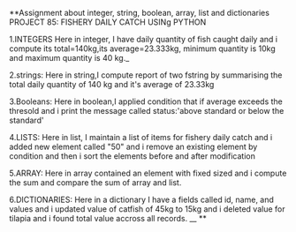 **Assignment about integer, string, boolean, array, list and dictionaries 
PROJECT 85: FISHERY DAILY CATCH USINg PYTHON

1.INTEGERS 
Here in integer, I have daily quantity of fish caught daily and i compute its total=140kg,its average=23.333kg, minimum quantity is 10kg and maximum quantity is 40 kg._

2.strings: 
Here in string,I compute report of two fstring by summarising the total daily quantity of 140 kg and it's average of 23.33kg

3.Booleans: 
Here in boolean,I applied condition that if average exceeds the thresold and i print the message called status:'above standard or below the standard'

4.LISTS: 
Here in list, I maintain a list of items for fishery daily catch and i added new element called "50" and i remove an existing element by condition and then i sort the elements before and after modification

5.ARRAY: 
Here in array contained an element with fixed sized and i compute the sum and compare the sum of array and list.

6.DICTIONARIES: 
Here in a dictionary I have a fields called id, name, and values and i updated value of catfish of 45kg to 15kg and i deleted value for tilapia and i found total value accross all records.
__
**
